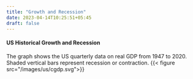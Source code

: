 ```yaml
---
title: "Growth and Recession"
date: 2023-04-14T10:25:51+05:45
draft: false
---
```


#### US Historical Growth and Recession
The graph shows the US quarterly data on real GDP from 1947 to 2020. Shaded vertical bars represent recession or contraction.
{{< figure src="/images/us/cgdp.svg">}}

